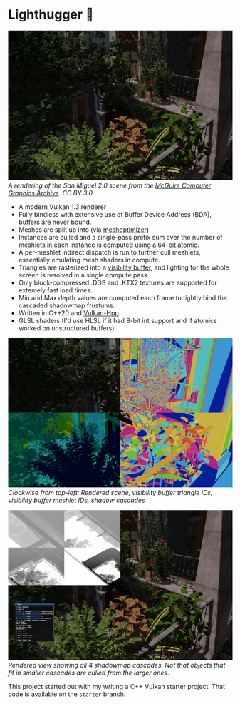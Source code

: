 # Lighthugger 🚀

![](readme/san_miguel_rendered.png)
_A rendering of the San Miguel 2.0 scene from the [McGuire Computer Graphics Archive](https://casual-effects.com/data/index.html). CC BY 3.0._

- A modern Vulkan 1.3 renderer
- Fully bindless with extensive use of Buffer Device Address (BDA), buffers are never bound.
- Meshes are split up into (via [meshoptimizer](https://github.com/zeux/meshoptimizer))
- Instances are culled and a single-pass prefix sum over the number of meshlets in each instance is computed using a 64-bit atomic.
- A per-meshlet indirect dispatch is run to further cull meshlets, essentially emulating mesh shaders in compute.
- Triangles are rasterized into a [visibility buffer](http://filmicworlds.com/blog/visibility-buffer-rendering-with-material-graphs/), and lighting for the whole screen is resolved in a single compute pass.
- Only block-compressed .DDS and .KTX2 textures are supported for extemely fast load times.
- Min and Max depth values are computed each frame to tightly bind the cascaded shadowmap frustums.
- Written in C++20 and [Vulkan-Hpp](https://github.com/KhronosGroup/Vulkan-Hpp).
- GLSL shaders (I'd use HLSL if it had 8-bit int support and if atomics worked on unstructured buffers)

![](readme/san_miguel_breakdown.png)
_Clockwise from top-left: Rendered scene, visibility buffer triangle IDs, visibility buffer meshlet IDs, shadow cascades_

![](readme/san_miguel_cascades.png)
_Rendered view showing all 4 shadowmap cascades. Not that objects that fit in smaller cascades are culled from the larger ones._

This project started out with my writing a C++ Vulkan starter project. That code is available on the `starter` branch.
